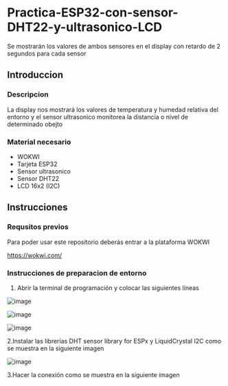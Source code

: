 # Practica-ESP32-con-sensor-DHT22-y-ultrasonico-LCD
Se mostrarán los valores de ambos sensores en el display con retardo de 2 segundos para cada sensor

## Introduccion

### Descripcion

La display nos mostrará los valores de temperatura y humedad relativa del entorno y el sensor ultrasonico monitorea la distancia o nivel de determinado obejto 

### Material necesario 

- WOKWI
- Tarjeta ESP32
- Sensor ultrasonico
- Sensor DHT22
- LCD 16x2 (I2C)

## Instrucciones

### Requsitos previos 

Para poder usar este repositorio deberás entrar a la plataforma WOKWI

https://wokwi.com/

### Instrucciones de preparacion de entorno 

1. Abrir la terminal de programación y colocar las siguientes líneas

![image](https://github.com/user-attachments/assets/9e9f8dc7-db6f-431a-b97a-cfcff9a9f06a)

![image](https://github.com/user-attachments/assets/8a166032-861d-447a-951b-62ac266d16e9)

![image](https://github.com/user-attachments/assets/e59224e1-dc26-4f80-bb96-cb6de6777597)

2.Instalar las librerías DHT sensor library for ESPx y LiquidCrystal I2C como se muestra en la siguiente imagen

![image](https://github.com/user-attachments/assets/f48280f6-76bb-4aac-8bd7-de8a14478b06)

3.Hacer la conexión como se muestra en la siguiente imagen



